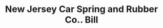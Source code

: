 ---
doi: 10.7916/D85Q673B
date_other: '1890'
date_other_textual: 1890-1899
form: printed ephemera
genre:
- Invoices
name:
- New Jersey Car Spring and Rubber Co.
object_in_context_url: https://biggert.cul.columbia.edu/items/view/ave_biggert_00803
subject_hierarchical_geographic:
- Jersey City, New Jersey, United States
subject_name:
- New Jersey Car Spring and Rubber Co.
title: New Jersey Car Spring and Rubber Co.. Bill
sort_title: New Jersey Car Spring and Rubber Co.. Bill
call_number: ave_biggert_00803
coordinates:
- 40.714,-74.071
pid: ave_biggert_00803
identifiers: ave_biggert_00803
permalink: /biggert/ave_biggert_00803/
layout: iiif-image-page
---